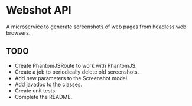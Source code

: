 # Webshot API

A microservice to generate screenshots of web pages from headless web browsers.

## TODO

- Create PhantomJSRoute to work with PhantomJS.
- Create a job to periodically delete old screenshots.
- Add new parameters to the Screenshot model.
- Add javadoc to the classes.
- Create unit tests.
- Complete the README.